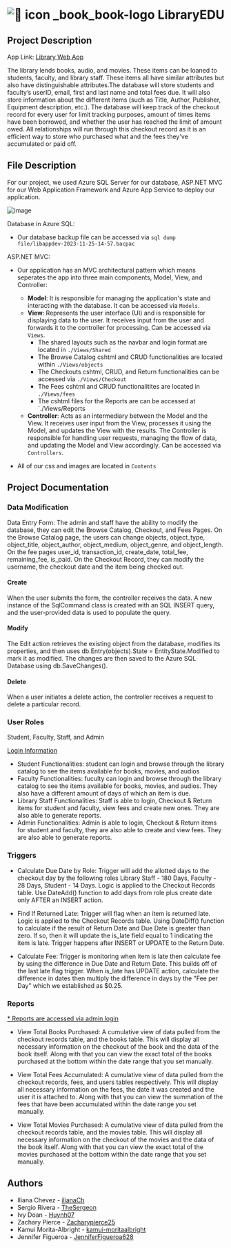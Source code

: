  # ![🦆 icon _book_book-logo](https://github.com/IlianaCh/LibraryWebApp/assets/102560336/651e4f8f-547e-49ad-8a18-9f4dac4720c0) LibraryEDU
## Project Description
App Link: [Library Web App](https://librarywebappcosc3380.azurewebsites.net)

The library lends books, audio, and movies. These items can be loaned to students, faculty, and library staff. These items all have similar attributes but also have distinguishable attributes.The database will store students and faculty’s userID, email, first and last name and total fees due. It will also store information about the different items (such as Title, Author, Publisher, Equipment description, etc.). The database will keep track of the checkout record for every user for limit tracking purposes, amount of times items have been borrowed, and whether the user has reached the limit of amount owed. All relationships will run through this checkout record as it is an efficient way to store who purchased what and the fees they've accumulated or paid off.

## File Description
For our project, we used Azure SQL Server for our database, ASP.NET MVC for our Web Application Framework and Azure App Service to deploy our application.

![image](https://github.com/IlianaCh/LibraryWebApp/assets/102560336/26d73900-68fa-4e10-ad11-b09fd6b04354)



Database in Azure SQL:

- Our database backup file can be accessed via `sql dump file/libappdev-2023-11-25-14-57.bacpac`
  
ASP.NET MVC:
* Our application has an MVC architectural pattern which means seperates the app into three main components, Model, View, and Controller:
  - **Model**: It is responsible for managing the application's state and interacting with the database. It can be accessed via `Models`.
  - **View**: Represents the user interface (UI) and is responsible for displaying data to the user. It receives input from the user and forwards it to the controller for processing. Can be accessed via `Views`.
    * The shared layouts such as the navbar and login format are located in `./Views/Shared`
    * The Browse Catalog cshtml and CRUD functionalities are located within  `./Views/objects`
    * The Checkouts cshtml,  CRUD, and Return functionalities can be accessed via `./Views/Checkout`
    * The Fees cshtml and CRUD functionalitites are located in `./Views/fees`
    * The cshtml files for the Reports are can be accessed at `./Views/Reports 
  - **Controller**: Acts as an intermediary between the Model and the View. It receives user input from the View, processes it using the Model, and updates the View with the results. The Controller is responsible for handling user requests, managing the flow of data, and updating the Model and View accordingly. Can be accessed via `Controllers`.

* All of our css and images are located in `Contents`

## Project Documentation

### Data Modification
Data Entry Form:
The admin and staff have the ability to modify the database, they can edit the Browse Catalog, Checkout, and Fees Pages. On the Browse Catalog page, the users can change objects, object_type, object_title, object_author, object_medium, object_genre, and object_length. On the fee pages user_id, transaction_id, create_date, total_fee, remaining_fee, is_paid. On the Checkout Record, they can modify the username, the checkout date and the item being checked out.

#### Create
When the user submits the form, the controller receives the data. A new instance of the SqlCommand class is created with an SQL INSERT query, and the user-provided data is used to populate the query.

#### Modify
The Edit action retrieves the existing object from the database, modifies its properties, and then uses db.Entry(objects).State = EntityState.Modified to mark it as modified. The changes are then saved to the Azure SQL Database using db.SaveChanges().

#### Delete
When a user initiates a delete action, the controller receives a request to delete a particular record.



### User Roles

Student, Faculty, Staff, and Admin

[Login Information](login_credentials.txt)

- Student Functionalities: student can login and browse through the library catalog to see the items available for books, movies, and audios
- Faculty Functionalities: fuculty can login and browse through the library catalog to see the items available for books, movies, and audios. They also have a different amount of days of which an item is due.
- Library Staff Functionalities: Staff is able to login, Checkout & Return items for student and faculty, view fees and create new ones. They are also able to generate reports.
- Admin Functionalities: Admin is able to login, Checkout & Return items for student and faculty, they are also able to create and view fees. They are also able to generate reports.

### Triggers

- Calculate Due Date by Role: 
Trigger will add the allotted days to the checkout day by the following roles Library Staff - 180 Days, Faculty - 28 Days, Student - 14 Days. Logic is applied to the Checkout Records table. Use DateAdd() function to add days from role plus create date only AFTER an INSERT action.

- Find If Returned Late:
Trigger will flag when an item is returned late. Logic is applied to the Checkout Records table. Using DateDiff() function to calculate if the result of Return Date and Due Date is greater than zero. If so, then it will update the is_late field equal to 1 indicating the item is late. Trigger happens after INSERT or UPDATE to the Return Date. 

- Calculate Fee:
Trigger is monitoring when item is late then calculate fee by using the difference in Due Date and Return Date. This builds off of the last late flag trigger. When is_late has UPDATE action, calculate the difference in dates then multiply the difference in days by the "Fee per Day" which we established as $0.25.

### Reports

<ins>* Reports are accessed via admin login</ins>

- View Total Books Purchased: A cumulative view of data pulled from the checkout records table, and the books table. This will display all necessary information on the checkout of the book and the data of the book itself. Along with that you can view the exact total of the books purchased at the bottom within the date range that you set manually.

- View Total Fees Accumulated: A cumulative view of data pulled from the checkout records, fees, and users tables respectively. This will display all necessary information on the fees, the date it was created and the user it is attached to. Along with that you can view the summation of the fees that have been accumulated within the date range you set manually.

- View Total Movies Purchased: A cumulative view of data pulled from the checkout records table, and the movies table. This will display all necessary information on the checkout of the movies and the data of the book itself. Along with that you can view the exact total of the movies purchased at the bottom within the date range that you set manually.


## Authors
- Iliana Chevez - [ilianaCh](https://github.com/IlianaCh)
- Sergio Rivera - [TheSergeon](https://github.com/TheSergeon)
- Ivy Doan - [Huynh07](https://github.com/Huynh07)
- Zachary Pierce - [Zacharypierce25](https://github.com/Zacharypierce25)
- Kamui Morita-Albright - [kamui-moritaalbright](https://github.com/kamui-moritaalbright)
- Jennifer Figueroa - [JenniferFigueroa628](https://github.com/JenniferFigueroa628)
